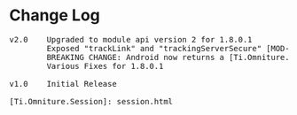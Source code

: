# Change Log
<pre>
v2.0	Upgraded to module api version 2 for 1.8.0.1
    	Exposed "trackLink" and "trackingServerSecure" [MOD-319]
		BREAKING CHANGE: Android now returns a [Ti.Omniture.Session][] object from createSession, which has track and trackLink methods (for iOS parity)
		Various Fixes for 1.8.0.1

v1.0    Initial Release

[Ti.Omniture.Session]: session.html